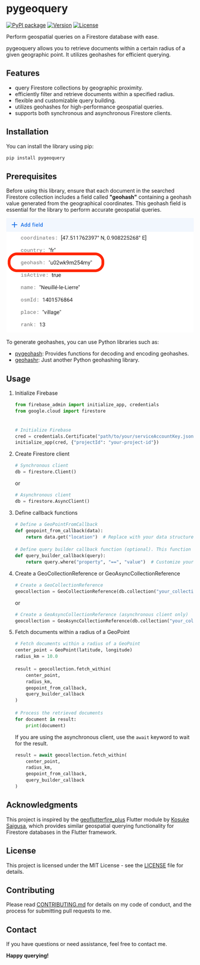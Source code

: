 # pygeoquery

[![PyPI package](https://img.shields.io/badge/pip%20install-pygeoquery-brightgreen)](https://pypi.org/project/pygeoquery/)
[![Version](https://img.shields.io/pypi/v/pygeoquery)](https://pypi.org/project/pygeoquery/)
[![License](https://img.shields.io/github/license/booncol/pygeoquery)](https://github.com/booncol/pygeoquery/blob/main/LICENSE)

Perform geospatial queries on a Firestore database with ease.

pygeoquery allows you to retrieve documents within a certain radius of a given geographic point. It utilizes geohashes for efficient querying.

## Features
- query Firestore collections by geographic proximity.
- efficiently filter and retrieve documents within a specified radius.
- flexible and customizable query building.
- utilizes geohashes for high-performance geospatial queries.
- supports both synchronous and asynchronous Firestore clients.

## Installation
You can install the library using pip:

```bash
pip install pygeoquery
```

## Prerequisites

Before using this library, ensure that each document in the searched Firestore collection includes a field called **"geohash"** containing a geohash value generated from the geographical coordinates. This geohash field is essential for the library to perform accurate geospatial queries.

![Document preview](https://github.com/booncol/pygeoquery/blob/main/document_preview.png?raw=true)  

To generate geohashes, you can use Python libraries such as:

- [pygeohash](https://pypi.org/project/pygeohash/): Provides functions for decoding and encoding geohashes.
- [geohashr](https://pypi.org/project/geohashr/): Just another Python geohashing library.


## Usage

1) Initialize Firebase

    ```python
    from firebase_admin import initialize_app, credentials
    from google.cloud import firestore
    
    
    # Initialize Firebase
    cred = credentials.Certificate("path/to/your/serviceAccountKey.json")
    initialize_app(cred, {"projectId": "your-project-id"})
    ```

2) Create Firestore client

    ```python
   # Synchronous client
    db = firestore.Client()
    ```
    or    

    ```python
   # Asynchronous client
    db = firestore.AsyncClient()
    ```

3) Define callback functions

    ```python
    # Define a GeoPointFromCallback
    def geopoint_from_callback(data):
        return data.get("location")  # Replace with your data structure
    
    # Define query builder callback function (optional). This function allows you to customize your query.
    def query_builder_callback(query):
        return query.where("property", "==", "value")  # Customize your query
    ```

4) Create a GeoCollectionReference or GeoAsyncCollectionReference

    ```python
    # Create a GeoCollectionReference
    geocollection = GeoCollectionReference(db.collection("your_collection"))
   ```
   
    or

    ```python
    # Create a GeoAsyncCollectionReference (asynchronous client only)
    geocollection = GeoAsyncCollectionReference(db.collection("your_collection"))
   ```

5) Fetch documents within a radius of a GeoPoint

    ```python
    # Fetch documents within a radius of a GeoPoint
    center_point = GeoPoint(latitude, longitude)
    radius_km = 10.0
    
    result = geocollection.fetch_within(
        center_point,
        radius_km,
        geopoint_from_callback,
        query_builder_callback
    )
    
    # Process the retrieved documents
    for document in result:
        print(document)
    ```

    If you are using the asynchronous client, use the `await` keyword to wait for the result.

    ```python
    result = await geocollection.fetch_within(
        center_point,
        radius_km,
        geopoint_from_callback,
        query_builder_callback
    )
    ```   

## Acknowledgments
This project is inspired by the [geoflutterfire_plus](https://github.com/KosukeSaigusa/geoflutterfire_plus) Flutter module by [Kosuke Saigusa](https://github.com/kosukesaigusa), which provides similar geospatial querying functionality for Firestore databases in the Flutter framework.

## License
This project is licensed under the MIT License - see the [LICENSE](https://github.com/booncol/pygeoquery/blob/main/LICENSE) file for details.

## Contributing
Please read [CONTRIBUTING.md](https://github.com/booncol/pygeoquery/blob/main/CONTRIBUTING.md) for details on my code of conduct, and the process for submitting pull requests to me.

## Contact
If you have questions or need assistance, feel free to contact me.

**Happy querying!**
